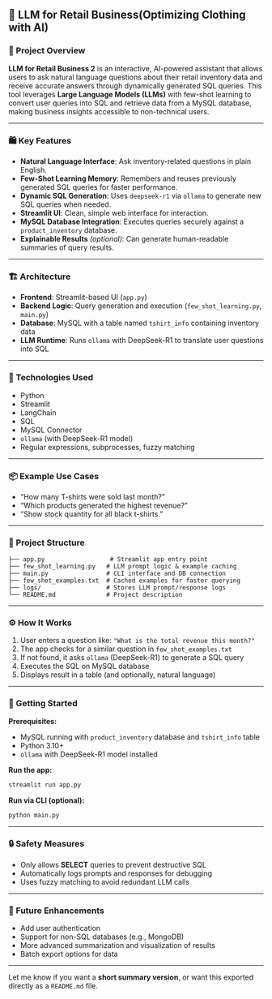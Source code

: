 ## 🧠 LLM for Retail Business(Optimizing Clothing with AI)

### 📌 Project Overview

**LLM for Retail Business 2** is an interactive, AI-powered assistant that allows users to ask natural language questions about their retail inventory data and receive accurate answers through dynamically generated SQL queries. This tool leverages **Large Language Models (LLMs)** with few-shot learning to convert user queries into SQL and retrieve data from a MySQL database, making business insights accessible to non-technical users.

---

### 🛍️ Key Features

* **Natural Language Interface**: Ask inventory-related questions in plain English.
* **Few-Shot Learning Memory**: Remembers and reuses previously generated SQL queries for faster performance.
* **Dynamic SQL Generation**: Uses `deepseek-r1` via `ollama` to generate new SQL queries when needed.
* **Streamlit UI**: Clean, simple web interface for interaction.
* **MySQL Database Integration**: Executes queries securely against a `product_inventory` database.
* **Explainable Results** *(optional)*: Can generate human-readable summaries of query results.

---

### 🏗️ Architecture

* **Frontend**: Streamlit-based UI (`app.py`)
* **Backend Logic**: Query generation and execution (`few_shot_learning.py`, `main.py`)
* **Database**: MySQL with a table named `tshirt_info` containing inventory data
* **LLM Runtime**: Runs `ollama` with DeepSeek-R1 to translate user questions into SQL

---

### 🔧 Technologies Used

* Python
* Streamlit
* LangChain
* SQL
* MySQL Connector
* `ollama` (with DeepSeek-R1 model)
* Regular expressions, subprocesses, fuzzy matching

---

### 📦 Example Use Cases

* “How many T-shirts were sold last month?”
* “Which products generated the highest revenue?”
* “Show stock quantity for all black t-shirts.”

---

### 📁 Project Structure

```
├── app.py                  # Streamlit app entry point
├── few_shot_learning.py   # LLM prompt logic & example caching
├── main.py                # CLI interface and DB connection
├── few_shot_examples.txt  # Cached examples for faster querying
├── logs/                  # Stores LLM prompt/response logs
└── README.md              # Project description
```

---

### ⚙️ How It Works

1. User enters a question like: `"What is the total revenue this month?"`
2. The app checks for a similar question in `few_shot_examples.txt`
3. If not found, it asks `ollama` (DeepSeek-R1) to generate a SQL query
4. Executes the SQL on MySQL database
5. Displays result in a table (and optionally, natural language)

---

### 🚀 Getting Started

**Prerequisites:**

* MySQL running with `product_inventory` database and `tshirt_info` table
* Python 3.10+
* `ollama` with DeepSeek-R1 model installed

**Run the app:**

```bash
streamlit run app.py
```

**Run via CLI (optional):**

```bash
python main.py
```

---

### 🔒 Safety Measures

* Only allows **SELECT** queries to prevent destructive SQL
* Automatically logs prompts and responses for debugging
* Uses fuzzy matching to avoid redundant LLM calls

---

### 🌱 Future Enhancements

* Add user authentication
* Support for non-SQL databases (e.g., MongoDB)
* More advanced summarization and visualization of results
* Batch export options for data

---

Let me know if you want a **short summary version**, or want this exported directly as a `README.md` file.
